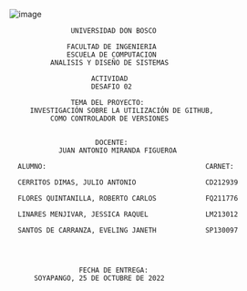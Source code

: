 ![image](https://user-images.githubusercontent.com/88606122/134459925-52dc07d3-6ec7-4cf0-bf6d-a2caf2aa4e12.png)


	               UNIVERSIDAD DON BOSCO

                  FACULTAD DE INGENIERIA
                  ESCUELA DE COMPUTACION
              ANALISIS Y DISEÑO DE SISTEMAS
      
                        ACTIVIDAD
                        DESAFIO 02
                         
                   TEMA DEL PROYECTO:
         INVESTIGACIÓN SOBRE LA UTILIZACIÓN DE GITHUB, 
              COMO CONTROLADOR DE VERSIONES
          

                         DOCENTE:
                JUAN ANTONIO MIRANDA FIGUEROA

      ALUMNO:                                       CARNET:
                          
      CERRITOS DIMAS, JULIO ANTONIO                 CD212939

      FLORES QUINTANILLA, ROBERTO CARLOS            FQ211776

      LINARES MENJIVAR, JESSICA RAQUEL              LM213012

      SANTOS DE CARRANZA, EVELING JANETH            SP130097

      
            
      
                     FECHA DE ENTREGA:
          SOYAPANGO, 25 DE OCTUBRE DE 2022

